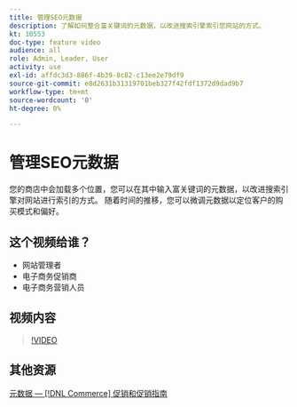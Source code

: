 ```yaml
---
title: 管理SEO元数据
description: 了解如何整合富关键词的元数据，以改进搜索引擎索引您网站的方式。
kt: 10553
doc-type: feature video
audience: all
role: Admin, Leader, User
activity: use
exl-id: affdc3d3-886f-4b39-8c82-c13ee2e79df9
source-git-commit: e8d2631b31319701beb327f42fdf1372d9dad9b7
workflow-type: tm+mt
source-wordcount: '0'
ht-degree: 0%

---
```


# 管理SEO元数据

您的商店中会加载多个位置，您可以在其中输入富关键词的元数据，以改进搜索引擎对网站进行索引的方式。 随着时间的推移，您可以微调元数据以定位客户的购买模式和偏好。

## 这个视频给谁？

- 网站管理者
- 电子商务促销商
- 电子商务营销人员

## 视频内容

>[!VIDEO](https://video.tv.adobe.com/v/343750?quality=12&learn=on)

## 其他资源

[元数据 —  [!DNL Commerce] 促销和促销指南](https://experienceleague.adobe.com/docs/commerce-admin/marketing/seo/meta-data.html)
